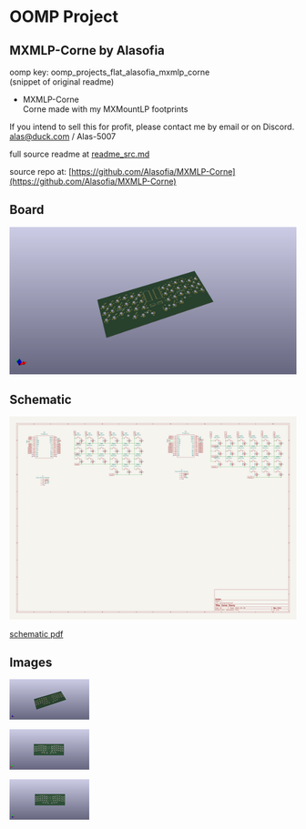 # OOMP Project  
## MXMLP-Corne  by Alasofia  
  
oomp key: oomp_projects_flat_alasofia_mxmlp_corne  
(snippet of original readme)  
  
- MXMLP-Corne  
Corne made with my MXMountLP footprints  
  
  
If you intend to sell this for profit, please contact me by email or on Discord.  
alas@duck.com / Alas-5007  
  
  full source readme at [readme_src.md](readme_src.md)  
  
source repo at: [https://github.com/Alasofia/MXMLP-Corne](https://github.com/Alasofia/MXMLP-Corne)  
## Board  
  
[![working_3d.png](working_3d_600.png)](working_3d.png)  
## Schematic  
  
[![working_schematic.png](working_schematic_600.png)](working_schematic.png)  
  
[schematic pdf](working_schematic.pdf)  
## Images  
  
[![working_3d.png](working_3d_140.png)](working_3d.png)  
  
[![working_3d_back.png](working_3d_back_140.png)](working_3d_back.png)  
  
[![working_3d_front.png](working_3d_front_140.png)](working_3d_front.png)  

